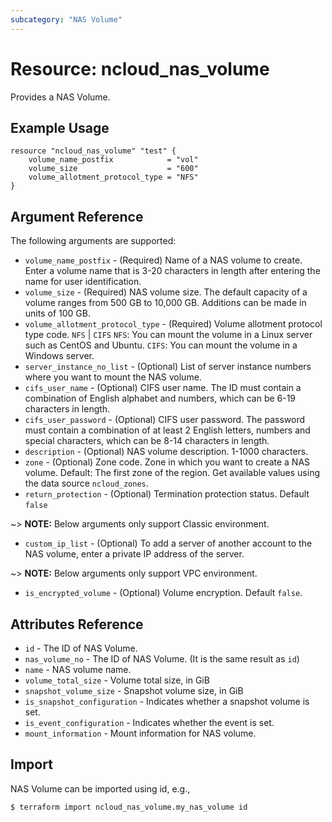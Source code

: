 ```yaml
---
subcategory: "NAS Volume"
---
```



# Resource: ncloud_nas_volume

Provides a NAS Volume.

## Example Usage

```hcl
resource "ncloud_nas_volume" "test" {
	volume_name_postfix            = "vol"
	volume_size                    = "600"
	volume_allotment_protocol_type = "NFS"
}
```

## Argument Reference

The following arguments are supported:

* `volume_name_postfix` - (Required) Name of a NAS volume to create. Enter a volume name that is 3-20 characters in length after entering the name for user identification.
* `volume_size` - (Required) NAS volume size. The default capacity of a volume ranges from 500 GB to 10,000 GB. Additions can be made in units of 100 GB.
* `volume_allotment_protocol_type` - (Required) Volume allotment protocol type code. `NFS` | `CIFS`
    `NFS`: You can mount the volume in a Linux server such as CentOS and Ubuntu.
    `CIFS`: You can mount the volume in a Windows server.
* `server_instance_no_list` - (Optional) List of server instance numbers where you want to mount the NAS volume.
* `cifs_user_name` - (Optional) CIFS user name. The ID must contain a combination of English alphabet and numbers, which can be 6-19 characters in length.
* `cifs_user_password` - (Optional) CIFS user password. The password must contain a combination of at least 2 English letters, numbers and special characters,   which can be 8-14 characters in length.
* `description` - (Optional) NAS volume description. 1-1000 characters.
* `zone` - (Optional) Zone code. Zone in which you want to create a NAS volume. Default: The first zone of the region.  Get available values using the data      source `ncloud_zones`.
* `return_protection` - (Optional) Termination protection status. Default `false`

~> **NOTE:** Below arguments only support Classic environment.

* `custom_ip_list` - (Optional) To add a server of another account to the NAS volume, enter a private IP address of the server.

~> **NOTE:** Below arguments only support VPC environment.

* `is_encrypted_volume` - (Optional) Volume encryption. Default `false`.


## Attributes Reference

* `id` - The ID of NAS Volume.
* `nas_volume_no` - The ID of NAS Volume. (It is the same result as `id`)
* `name` - NAS volume name.
* `volume_total_size` - Volume total size, in GiB
* `snapshot_volume_size` - Snapshot volume size, in GiB
* `is_snapshot_configuration` - Indicates whether a snapshot volume is set.
* `is_event_configuration` - Indicates whether the event is set.
* `mount_information` - Mount information for NAS volume.

## Import

NAS Volume can be imported using id, e.g.,

```
$ terraform import ncloud_nas_volume.my_nas_volume id
```